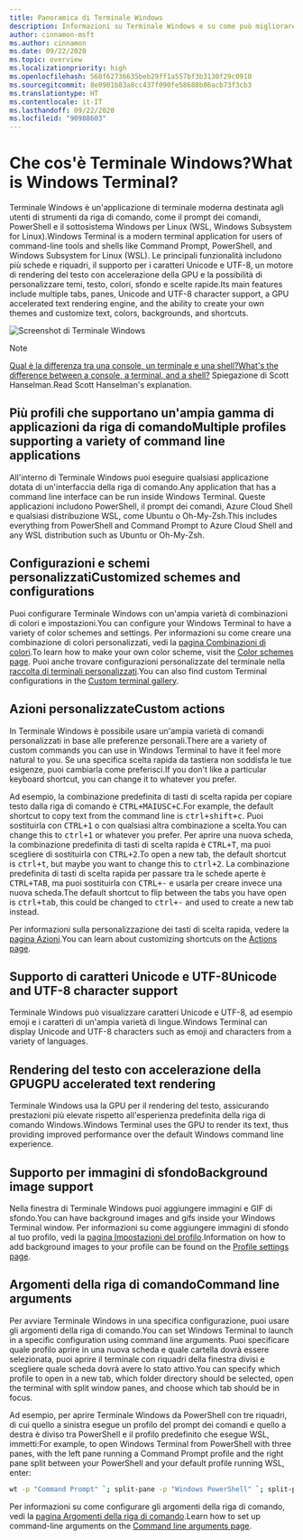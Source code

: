 ```yaml
---
title: Panoramica di Terminale Windows
description: Informazioni su Terminale Windows e su come può migliorare il flusso di lavoro della riga di comando.
author: cinnamon-msft
ms.author: cinnamon
ms.date: 09/22/2020
ms.topic: overview
ms.localizationpriority: high
ms.openlocfilehash: 568f62736635beb29ff1a557bf3b3130f29c0910
ms.sourcegitcommit: 8e0901b83a8cc437f090fe58688b86acb73f3cb3
ms.translationtype: HT
ms.contentlocale: it-IT
ms.lasthandoff: 09/22/2020
ms.locfileid: "90988603"
---
```

# <a name="what-is-windows-terminal"></a><span data-ttu-id="59abf-103">Che cos'è Terminale Windows?</span><span class="sxs-lookup"><span data-stu-id="59abf-103">What is Windows Terminal?</span></span>

<span data-ttu-id="59abf-104">Terminale Windows è un'applicazione di terminale moderna destinata agli utenti di strumenti da riga di comando, come il prompt dei comandi, PowerShell e il sottosistema Windows per Linux (WSL, Windows Subsystem for Linux).</span><span class="sxs-lookup"><span data-stu-id="59abf-104">Windows Terminal is a modern terminal application for users of command-line tools and shells like Command Prompt, PowerShell, and Windows Subsystem for Linux (WSL).</span></span> <span data-ttu-id="59abf-105">Le principali funzionalità includono più schede e riquadri, il supporto per i caratteri Unicode e UTF-8, un motore di rendering del testo con accelerazione della GPU e la possibilità di personalizzare temi, testo, colori, sfondo e scelte rapide.</span><span class="sxs-lookup"><span data-stu-id="59abf-105">Its main features include multiple tabs, panes, Unicode and UTF-8 character support, a GPU accelerated text rendering engine, and the ability to create your own themes and customize text, colors, backgrounds, and shortcuts.</span></span>

![Screenshot di Terminale Windows](./images/overview.png)

> [!NOTE]
> [<span data-ttu-id="59abf-107">Qual è la differenza tra una console, un terminale e una shell?</span><span class="sxs-lookup"><span data-stu-id="59abf-107">What's the difference between a console, a terminal, and a shell?</span></span>](https://www.hanselman.com/blog/WhatsTheDifferenceBetweenAConsoleATerminalAndAShell.aspx) <span data-ttu-id="59abf-108">Spiegazione di Scott Hanselman.</span><span class="sxs-lookup"><span data-stu-id="59abf-108">Read Scott Hanselman's explanation.</span></span>

## <a name="multiple-profiles-supporting-a-variety-of-command-line-applications"></a><span data-ttu-id="59abf-109">Più profili che supportano un'ampia gamma di applicazioni da riga di comando</span><span class="sxs-lookup"><span data-stu-id="59abf-109">Multiple profiles supporting a variety of command line applications</span></span>

<span data-ttu-id="59abf-110">All'interno di Terminale Windows puoi eseguire qualsiasi applicazione dotata di un'interfaccia della riga di comando.</span><span class="sxs-lookup"><span data-stu-id="59abf-110">Any application that has a command line interface can be run inside Windows Terminal.</span></span> <span data-ttu-id="59abf-111">Queste applicazioni includono PowerShell, il prompt dei comandi, Azure Cloud Shell e qualsiasi distribuzione WSL, come Ubuntu o Oh-My-Zsh.</span><span class="sxs-lookup"><span data-stu-id="59abf-111">This includes everything from PowerShell and Command Prompt to Azure Cloud Shell and any WSL distribution such as Ubuntu or Oh-My-Zsh.</span></span>

## <a name="customized-schemes-and-configurations"></a><span data-ttu-id="59abf-112">Configurazioni e schemi personalizzati</span><span class="sxs-lookup"><span data-stu-id="59abf-112">Customized schemes and configurations</span></span>

<span data-ttu-id="59abf-113">Puoi configurare Terminale Windows con un'ampia varietà di combinazioni di colori e impostazioni.</span><span class="sxs-lookup"><span data-stu-id="59abf-113">You can configure your Windows Terminal to have a variety of color schemes and settings.</span></span> <span data-ttu-id="59abf-114">Per informazioni su come creare una combinazione di colori personalizzati, vedi la [pagina Combinazioni di colori](./customize-settings/color-schemes.md).</span><span class="sxs-lookup"><span data-stu-id="59abf-114">To learn how to make your own color scheme, visit the [Color schemes page](./customize-settings/color-schemes.md).</span></span> <span data-ttu-id="59abf-115">Puoi anche trovare configurazioni personalizzate del terminale nella [raccolta di terminali personalizzati](./custom-terminal-gallery/powerline-in-powershell.md).</span><span class="sxs-lookup"><span data-stu-id="59abf-115">You can also find custom Terminal configurations in the [Custom terminal gallery](./custom-terminal-gallery/powerline-in-powershell.md).</span></span>

## <a name="custom-actions"></a><span data-ttu-id="59abf-116">Azioni personalizzate</span><span class="sxs-lookup"><span data-stu-id="59abf-116">Custom actions</span></span>

<span data-ttu-id="59abf-117">In Terminale Windows è possibile usare un'ampia varietà di comandi personalizzati in base alle preferenze personali.</span><span class="sxs-lookup"><span data-stu-id="59abf-117">There are a variety of custom commands you can use in Windows Terminal to have it feel more natural to you.</span></span> <span data-ttu-id="59abf-118">Se una specifica scelta rapida da tastiera non soddisfa le tue esigenze, puoi cambiarla come preferisci.</span><span class="sxs-lookup"><span data-stu-id="59abf-118">If you don't like a particular keyboard shortcut, you can change it to whatever you prefer.</span></span>

<span data-ttu-id="59abf-119">Ad esempio, la combinazione predefinita di tasti di scelta rapida per copiare testo dalla riga di comando è <kbd>CTRL+MAIUSC+C</kbd>.</span><span class="sxs-lookup"><span data-stu-id="59abf-119">For example, the default shortcut to copy text from the command line is <kbd>ctrl+shift+c</kbd>.</span></span> <span data-ttu-id="59abf-120">Puoi sostituirla con <kbd>CTRL+1</kbd> o con qualsiasi altra combinazione a scelta.</span><span class="sxs-lookup"><span data-stu-id="59abf-120">You can change this to <kbd>ctrl+1</kbd> or whatever you prefer.</span></span> <span data-ttu-id="59abf-121">Per aprire una nuova scheda, la combinazione predefinita di tasti di scelta rapida è <kbd>CTRL+T</kbd>, ma puoi scegliere di sostituirla con <kbd>CTRL+2</kbd>.</span><span class="sxs-lookup"><span data-stu-id="59abf-121">To open a new tab, the default shortcut is <kbd>ctrl+t</kbd>, but maybe you want to change this to <kbd>ctrl+2</kbd>.</span></span> <span data-ttu-id="59abf-122">La combinazione predefinita di tasti di scelta rapida per passare tra le schede aperte è <kbd>CTRL+TAB</kbd>, ma puoi sostituirla con <kbd>CTRL+-</kbd> e usarla per creare invece una nuova scheda.</span><span class="sxs-lookup"><span data-stu-id="59abf-122">The default shortcut to flip between the tabs you have open is <kbd>ctrl+tab</kbd>, this could be changed to <kbd>ctrl+-</kbd> and used to create a new tab instead.</span></span>

<span data-ttu-id="59abf-123">Per informazioni sulla personalizzazione dei tasti di scelta rapida, vedere la [pagina Azioni](./customize-settings/actions.md).</span><span class="sxs-lookup"><span data-stu-id="59abf-123">You can learn about customizing shortcuts on the [Actions page](./customize-settings/actions.md).</span></span>

## <a name="unicode-and-utf-8-character-support"></a><span data-ttu-id="59abf-124">Supporto di caratteri Unicode e UTF-8</span><span class="sxs-lookup"><span data-stu-id="59abf-124">Unicode and UTF-8 character support</span></span>

<span data-ttu-id="59abf-125">Terminale Windows può visualizzare caratteri Unicode e UTF-8, ad esempio emoji e i caratteri di un'ampia varietà di lingue.</span><span class="sxs-lookup"><span data-stu-id="59abf-125">Windows Terminal can display Unicode and UTF-8 characters such as emoji and characters from a variety of languages.</span></span>

## <a name="gpu-accelerated-text-rendering"></a><span data-ttu-id="59abf-126">Rendering del testo con accelerazione della GPU</span><span class="sxs-lookup"><span data-stu-id="59abf-126">GPU accelerated text rendering</span></span>

<span data-ttu-id="59abf-127">Terminale Windows usa la GPU per il rendering del testo, assicurando prestazioni più elevate rispetto all'esperienza predefinita della riga di comando Windows.</span><span class="sxs-lookup"><span data-stu-id="59abf-127">Windows Terminal uses the GPU to render its text, thus providing improved performance over the default Windows command line experience.</span></span>

## <a name="background-image-support"></a><span data-ttu-id="59abf-128">Supporto per immagini di sfondo</span><span class="sxs-lookup"><span data-stu-id="59abf-128">Background image support</span></span>

<span data-ttu-id="59abf-129">Nella finestra di Terminale Windows puoi aggiungere immagini e GIF di sfondo.</span><span class="sxs-lookup"><span data-stu-id="59abf-129">You can have background images and gifs inside your Windows Terminal window.</span></span> <span data-ttu-id="59abf-130">Per informazioni su come aggiungere immagini di sfondo al tuo profilo, vedi la [pagina Impostazioni del profilo](./customize-settings/profile-settings.md#background-image-settings).</span><span class="sxs-lookup"><span data-stu-id="59abf-130">Information on how to add background images to your profile can be found on the [Profile settings page](./customize-settings/profile-settings.md#background-image-settings).</span></span>

## <a name="command-line-arguments"></a><span data-ttu-id="59abf-131">Argomenti della riga di comando</span><span class="sxs-lookup"><span data-stu-id="59abf-131">Command line arguments</span></span>

<span data-ttu-id="59abf-132">Per avviare Terminale Windows in una specifica configurazione, puoi usare gli argomenti della riga di comando.</span><span class="sxs-lookup"><span data-stu-id="59abf-132">You can set Windows Terminal to launch in a specific configuration using command line arguments.</span></span> <span data-ttu-id="59abf-133">Puoi specificare quale profilo aprire in una nuova scheda e quale cartella dovrà essere selezionata, puoi aprire il terminale con riquadri della finestra divisi e scegliere quale scheda dovrà avere lo stato attivo.</span><span class="sxs-lookup"><span data-stu-id="59abf-133">You can specify which profile to open in a new tab, which folder directory should be selected, open the terminal with split window panes, and choose which tab should be in focus.</span></span>

<span data-ttu-id="59abf-134">Ad esempio, per aprire Terminale Windows da PowerShell con tre riquadri, di cui quello a sinistra esegue un profilo del prompt dei comandi e quello a destra è diviso tra PowerShell e il profilo predefinito che esegue WSL, immetti:</span><span class="sxs-lookup"><span data-stu-id="59abf-134">For example, to open Windows Terminal from PowerShell with three panes, with the left pane running a Command Prompt profile and the right pane split between your PowerShell and your default profile running WSL, enter:</span></span>

```bash
wt -p "Command Prompt" `; split-pane -p "Windows PowerShell" `; split-pane -H wsl.exe
```

<span data-ttu-id="59abf-135">Per informazioni su come configurare gli argomenti della riga di comando, vedi la [pagina Argomenti della riga di comando](./command-line-arguments.md).</span><span class="sxs-lookup"><span data-stu-id="59abf-135">Learn how to set up command-line arguments on the [Command line arguments page](./command-line-arguments.md).</span></span>
